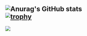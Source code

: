 ![Anurag's GitHub stats](https://github-readme-stats.vercel.app/api?username=Ben-Payton&include_orgs=true&count_private=true&show_icons=true&theme=swift)  
[![trophy](https://github-profile-trophy.vercel.app/?username=Ben-Payton&include_orgs=true&theme=flat&row=2&column=4&margin-w=9.5&margin-h=9.5&count_private=true&include_all_commits=true)](https://github.com/ryo-ma/github-profile-trophy)  
---

<div>
  <img src="https://github-readme-stats.vercel.app/api/top-langs/?username=spackman&include_orgs=true&layout=compact" />
</div>

